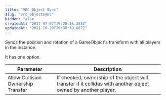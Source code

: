 ```yaml
---
title: "VRC Object Sync"
slug: "vrc_objectsync"
hidden: false
createdAt: "2017-07-07T19:28:16.383Z"
updatedAt: "2021-10-20T20:08:39.807Z"
---
```

Syncs the position and rotation of a GameObject's transform with all players in the instance.

It has one option.

| Parameter | Description |
| --- | --- |
| Allow Collision Ownership Transfer | If checked, ownership of the object will transfer if it collides with another object owned by another player. |